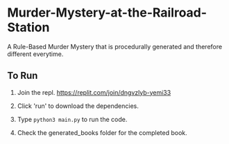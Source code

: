 # Murder-Mystery-at-the-Railroad-Station
A Rule-Based Murder Mystery that is procedurally generated and therefore different everytime.

## To Run
1. Join the repl. 
https://replit.com/join/dngvzlyb-yemi33

2. Click 'run' to download the dependencies.
3. Type `python3 main.py` to run the code. 
4. Check the generated_books folder for the completed book. 

